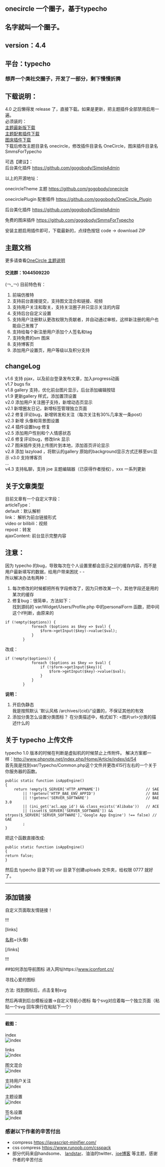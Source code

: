 ## onecircle 一个圈子，基于typecho

## 名字就叫一个圈子。
## version：4.4
## 平台：typecho  

### 想弄一个类社交圈子，开发了一部分，剩下慢慢折腾  
  
## 下载说明：
4.0 之后懒得发 release 了，直接下载。如果是更新，把主题插件全部禁用启用一遍。    
必须装的：  
[主题最新版下载](https://github.com/gogobody/onecircle/archive/refs/heads/master.zip)  
[主题配套插件下载](https://github.com/gogobody/OneCircle_Plugin/archive/refs/heads/main.zip)  
[图床插件下载](https://github.com/gogobody/SmmsForTypecho/archive/refs/heads/main.zip)  
下载后修改主题目录名 onecircle，修改插件目录名 OneCircle，图床插件目录名 SmmsForTypecho

可选【建议】：  
后台美化插件 https://github.com/gogobody/SimpleAdmin

以上的开源地址：  

onecircleTheme 主题 https://github.com/gogobody/onecircle  

onecirclePlugin 配套插件 https://github.com/gogobody/OneCircle_Plugin

后台美化插件 https://github.com/gogobody/SimpleAdmin

免费的图床插件 https://github.com/gogobody/SmmsForTypecho

安装主题启用插件即可，下载最新的，点绿色按钮 code -> download ZIP

## 主题文档  
更多请查看[OneCircle 主题说明](https://www.yuque.com/docs/share/05f40cac-980f-4e53-8b92-ed9728b8dc50?#%E3%80%8AOneCircle%20%E4%B8%BB%E9%A2%98%E8%AF%B4%E6%98%8E%E3%80%8B)

#### 交流群：1044509220
  
(￢_￢)
目前特色有：
1. 前端仿推特
2. 支持前台直接提交，支持图文混合和链接、视频
3. 支持用户关注和取关，支持关注圈子并只显示关注的内容
4. 支持后台自定义设置
5. 支持用户注册默认更改权限为贡献者，并自动通过审核，这样新注册的用户也能自己发推了
6. 支持给每个新注册用户添加个人签名和tag
7. 支持免费的sm 图床
8. 支持博客页
9. 添加用户设置页，用户等级以及积分支持

## changeLog
v1.6 支持 pjax，以及前台登录发布文章，加入progress动画  
v1.7 bugs fix  
v1.8 gallery 支持，优化前台图片显示，后台添加编辑按钮  
v1.9 更新gallery 样式，添加置顶设置  
v2.0 添加用户关注圈子支持，新增动态页显示  
v2.1 新增圈友日记，新增标签管理独立页面  
v2.2 修复评论bug，新增转发和关注（每次关注有30%几率发一条post）  
v2.3 新增 头像和背景图设置  
v2.4 插件设置bug 修复  
v2.5 添加用户性别和个人情感状态    
v2.6 修复评论bug，修改link 显示  
v2.7 图床插件支持上传图片到本地，添加首页评论显示  
v2.8 添加 lazyload ，将默认的gallery 原始的background显示方式迁移至src显示
v3.0 支持博客页  
...  
v4.3 支持私聊，支持 joe 主题编辑器（已获得作者授权），xxx 一系列更新

## 关于文章类型
目前文章有一个自定义字段：  
articleType：  
default：默认解析  
link： 解析为前台链接形式  
video or bilibili：视频  
repost：转发  
ajaxContent: 前台显示完整内容

## 注意：
因为 typecho 的bug，导致每次在个人设置里都会显示之前的缓存内容，而不是用户最新填写的数据，给用户带来困扰 - -  
所以解决办法有两种：
1. 每次修改的时候都把所有字段修改了，因为只修改某一个，其他字段还是用的某次的缓存
2. 修复bug：很简单，方法如下：  
找到源码的 var/Widget/Users/Profile.php 中的personalForm 函数，把中间这个if判断，由原来的
```
if (!empty($options)) {
            foreach ($options as $key => $val) {
                $form->getInput($key)->value($val);
            }
        }
```  
改成：
```
if (!empty($options)) {
            foreach ($options as $key => $val) {
                if (!$form->getInput($key)){
                    $form->getInput($key)->value($val);
                }
            }
        }
```
  
**说明：**  
1. 开启伪静态  
    我是按照默认 '默认风格 /archives/{cid}/'设置的，不保证其他的有效
2. 添加分类怎么设置分类图标？
    在分类描述中，格式如下:  <图片url>分类的描述什么的

## 关于 typecho 上传文件
typecho 1.0 版本的时候在判断是虚拟机的时候禁止上传附件。
解决方案都一样：http://www.phpnote.net/index.php/Home/Article/index/id/54  
首先我是找到var/Typecho/Common.php这个文件并更改415行左右的一个关于你服务器的函数。
```
public static function isAppEngine()
{
    return !empty($_SERVER['HTTP_APPNAME'])                     // SAE
        || !!getenv('HTTP_BAE_ENV_APPID')                       // BAE
        || !!getenv('SERVER_SOFTWARE')                          // BAE 3.0
        || (ini_get('acl.app_id') && class_exists('Alibaba'))   // ACE
        || (isset($_SERVER['SERVER_SOFTWARE']) && strpos($_SERVER['SERVER_SOFTWARE'],'Google App Engine') !== false) // GAE
        ;
}
```  
把这个函数直接改成:
```
public static function isAppEngine()
{
return false;
}
```
然后去 typecho 目录下的 usr 目录下创建uploads 文件夹，给权限 0777 就好了。  

----
## 添加链接

自定义页面取友情链接！

!!!

[links]

[名称](网址)+(头像)

[/links]

!!!

##如何添加导航图标
进入网址https://www.iconfont.cn/

寻找心爱的图标

方法:
找到图标后，点击复制svg  

然后再填到后台模板设置->自定义导航小图标
每个svg对应着每一个独立页面（粘贴一个svg 回车换行在粘贴下一个）

----
#### 截图：

index  
![index](READMEimgs/index.png)

links  
![index](READMEimgs/links.png)

图文混合  
![index](READMEimgs/pics.png)

支持用户关注  
![index](READMEimgs/follow.png)

主题设置  
![index](READMEimgs/usersetting.png)

签名设置  
![index](READMEimgs/gexinghua.png)

### 感谢以下作者的辛苦付出
- compress https://javascript-minifier.com/
- css compress https://www.runoob.com/csspack
- 部分代码来自handsome、 [landstar](https://dyedd.cn)、油油的twitter、[joe博客](http://ae.js.cn/about.html) 等主题，感谢作者的辛苦付出
